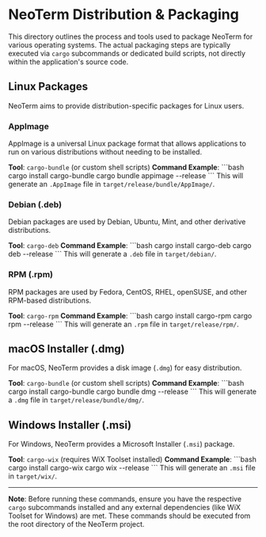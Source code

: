 # NeoTerm Distribution & Packaging

This directory outlines the process and tools used to package NeoTerm for various operating systems. The actual packaging steps are typically executed via `cargo` subcommands or dedicated build scripts, not directly within the application's source code.

## Linux Packages

NeoTerm aims to provide distribution-specific packages for Linux users.

### AppImage
AppImage is a universal Linux package format that allows applications to run on various distributions without needing to be installed.

**Tool**: `cargo-bundle` (or custom shell scripts)
**Command Example**:
\`\`\`bash
cargo install cargo-bundle
cargo bundle appimage --release
\`\`\`
This will generate an `.AppImage` file in `target/release/bundle/AppImage/`.

### Debian (.deb)
Debian packages are used by Debian, Ubuntu, Mint, and other derivative distributions.

**Tool**: `cargo-deb`
**Command Example**:
\`\`\`bash
cargo install cargo-deb
cargo deb --release
\`\`\`
This will generate a `.deb` file in `target/debian/`.

### RPM (.rpm)
RPM packages are used by Fedora, CentOS, RHEL, openSUSE, and other RPM-based distributions.

**Tool**: `cargo-rpm`
**Command Example**:
\`\`\`bash
cargo install cargo-rpm
cargo rpm --release
\`\`\`
This will generate an `.rpm` file in `target/release/rpm/`.

## macOS Installer (.dmg)

For macOS, NeoTerm provides a disk image (`.dmg`) for easy distribution.

**Tool**: `cargo-bundle` (or custom shell scripts)
**Command Example**:
\`\`\`bash
cargo install cargo-bundle
cargo bundle dmg --release
\`\`\`
This will generate a `.dmg` file in `target/release/bundle/dmg/`.

## Windows Installer (.msi)

For Windows, NeoTerm provides a Microsoft Installer (`.msi`) package.

**Tool**: `cargo-wix` (requires WiX Toolset installed)
**Command Example**:
\`\`\`bash
cargo install cargo-wix
cargo wix --release
\`\`\`
This will generate an `.msi` file in `target/wix/`.

---

**Note**: Before running these commands, ensure you have the respective `cargo` subcommands installed and any external dependencies (like WiX Toolset for Windows) are met. These commands should be executed from the root directory of the NeoTerm project.

